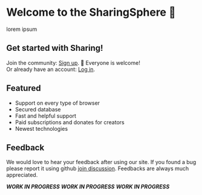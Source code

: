 # Welcome to the SharingSphere 👋

lorem ipsum

## Get started with Sharing!

Join the community: [Sign up](404). 🌈 Everyone is welcome!<br>
Or already have an account: [Log in](404). 

## Featured

- Support on every type of browser
- Secured database
- Fast and helpful support 
- Paid subscriptions and donates for creators
- Newest technologies

## Feedback

We would love to hear your feedback after using our site. If you found a bug please report it using github [join discussion](https://github.com/orgs/sharingsphere/discussions/new/choose).
Feedbacks are always much appreciated.

***WORK IN PROGRESS***
***WORK IN PROGRESS***
***WORK IN PROGRESS***
